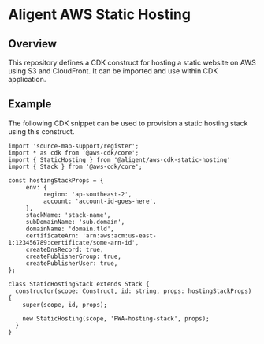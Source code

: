 # Aligent AWS Static Hosting

## Overview

This repository defines a CDK construct for hosting a static website on AWS using S3 and CloudFront. 
It can be imported and use within CDK application.

## Example
The following CDK snippet can be used to provision a static hosting stack using this construct.

```
import 'source-map-support/register';
import * as cdk from '@aws-cdk/core';
import { StaticHosting } from '@aligent/aws-cdk-static-hosting'
import { Stack } from '@aws-cdk/core';

const hostingStackProps = {
     env: {
          region: 'ap-southeast-2',
          account: 'account-id-goes-here',
     },
     stackName: 'stack-name',
     subDomainName: 'sub.domain',
     domainName: 'domain.tld',
     certificateArn: 'arn:aws:acm:us-east-1:123456789:certificate/some-arn-id',
     createDnsRecord: true,
     createPublisherGroup: true,
     createPublisherUser: true,
};

class StaticHostingStack extends Stack {
  constructor(scope: Construct, id: string, props: hostingStackProps) {
    super(scope, id, props);

    new StaticHosting(scope, 'PWA-hosting-stack', props);
  }
}
```
